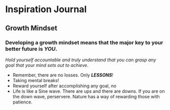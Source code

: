 # Inspiration Journal

## Growth Mindset

### Developing a growth mindset means that the major key to your better future is ***YOU***.

*Hold yourself accountable and truly understand that you can grasp any goal that your mind sets out to achieve*.  

- Remember, there are no losses. Only ***LESSONS***!
- Taking mental breaks!
- Reward yourself after accomplishing any goal, no 
- Life is like a Sine wave. There are ups and there are downs. If you are on the down wave, perservere. Nature has a way of rewarding those with patience. 


